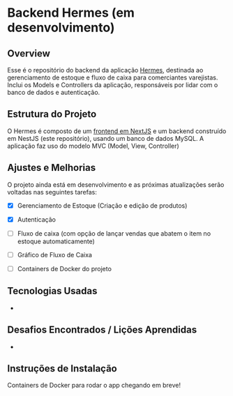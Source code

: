 # Backend Hermes (em desenvolvimento)

## Overview
Esse é o repositório do backend da aplicação [Hermes](https://github.com/zeus0z/hermes-frontend), destinada ao gerenciamento de estoque e fluxo de caixa para comerciantes varejistas. 
Inclui os Models e Controllers da aplicação, responsáveis por lidar com o banco de dados e autenticação.

## Estrutura do Projeto
O Hermes é composto de um [frontend em NextJS]() e um backend construído em NestJS (este repositório), usando um banco de dados MySQL. 
A aplicação faz uso do modelo MVC (Model, View, Controller)

## Ajustes e Melhorias
O projeto ainda está em desenvolvimento e as próximas atualizações serão voltadas nas seguintes tarefas:

- [x] Gerenciamento de Estoque (Criação e edição de produtos)
- [x] Autenticação
- [ ] Fluxo de caixa (com opção de lançar vendas que abatem o item no estoque automaticamente)
- [ ] Gráfico de Fluxo de Caixa
- [ ] Containers de Docker do projeto


## Tecnologias Usadas
- 

## Desafios Encontrados / Lições Aprendidas
- 

## Instruções de Instalação
Containers de Docker para rodar o app chegando em breve!


